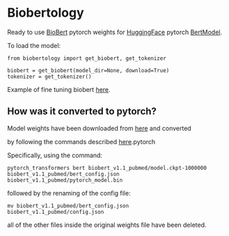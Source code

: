 # Biobertology

Ready to use [BioBert](https://arxiv.org/abs/1901.08746) pytorch weights for [HuggingFace](https://github.com/huggingface/transformers)
pytorch [BertModel](https://arxiv.org/abs/1810.04805).

To load the model:

```
from biobertology import get_biobert, get_tokenizer

biobert = get_biobert(model_dir=None, download=True)
tokenizer = get_tokenizer()
```

Example of fine tuning biobert [here](https://github.com/MeRajat/SolvingAlmostAnythingWithBert/tree/master/biobert_ner).

## How was it converted to pytorch?

Model weights have been downloaded from [here](https://github.com/naver/biobert-pretrained/releases/tag/v1.1-pubmed) and converted

by following the commands described [here](https://github.com/huggingface/transformers/issues/457#issuecomment-518403170).pytorch

Specifically, using the command:

```
pytorch_transformers bert biobert_v1.1_pubmed/model.ckpt-1000000 biobert_v1.1_pubmed/bert_config.json biobert_v1.1_pubmed/pytorch_model.bin
```

followed by the renaming of the config file:

```
mv biobert_v1.1_pubmed/bert_config.json biobert_v1.1_pubmed/config.json
```

all of the other files inside the original weights file have been deleted.